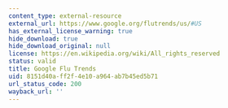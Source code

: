 ```yaml
---
content_type: external-resource
external_url: https://www.google.org/flutrends/us/#US
has_external_license_warning: true
hide_download: true
hide_download_original: null
license: https://en.wikipedia.org/wiki/All_rights_reserved
status: valid
title: Google Flu Trends
uid: 8151d40a-ff2f-4e10-a964-ab7b45ed5b71
url_status_code: 200
wayback_url: ''
---
```

